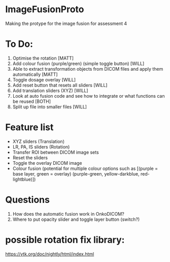 # ImageFusionProto
Making the protype for the image fusion for assessment 4

# To Do:
1. Optimise the rotation [MATT]
2. Add colour fusion (purple/green) (simple toggle button) [WILL]
3. Able to extract transformation objects from DICOM files and apply them automatically [MATT]
4. Toggle dosage overlay [WILL]
5. Add reset button that resets all sliders [WILL]
6. Add translation sliders (XYZ) [WILL]
7. Look at auto fusion code and see how to integrate or what functions can be reused [BOTH]
8. Split up file into smaller files [WILL]

# Feature list
- XYZ sliders (Translation)
- LR, PA, IS sliders (Rotation)
- Transfer ROI between DICOM image sets
- Reset the sliders
- Toggle the overlay DICOM image
- Colour fusion (potential for multiple colour options such as [(purple = base layer, green = overlay) (purple-green, yellow-darkblue, red-lightblue)])

# Questions
1. How does the automatic fusion work in OnkoDICOM?
2. Where to put opacity slider and toggle layer button (switch?)

# possible rotation fix library:
https://vtk.org/doc/nightly/html/index.html